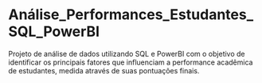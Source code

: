 # Análise_Performances_Estudantes_SQL_PowerBI
Projeto de análise de dados utilizando SQL e PowerBI com o objetivo de identificar os principais fatores que influenciam a performance acadêmica de estudantes, medida através de suas pontuações finais.
